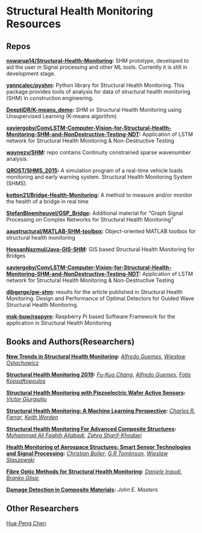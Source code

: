 # Structural Health Monitoring Resources


## Repos
**[nswarup14/Structural-Health-Monitoring](https://github.com/nswarup14/Structural-Health-Monitoring):** SHM prototype, developed to aid the user in Signal processing and other ML tools. Currently it is still in development stage.

**[yanncalec/pyshm](https://github.com/yanncalec/pyshm):** Python library for Structural Health Monitoring. This package provides tools of analysis for data of structural health monitoring (SHM) in construction engineering.

**[DeeptiDR/K-means_demo](https://github.com/DeeptiDR/K-means_demo):** SHM or Structural Health Monitoring using Unsupervised Learning (K-means algorithm)

**[xaviergoby/ConvLSTM-Computer-Vision-for-Structural-Health-Monitoring-SHM-and-NonDestructive-Testing-NDT](https://github.com/xaviergoby/ConvLSTM-Computer-Vision-for-Structural-Health-Monitoring-SHM-and-NonDestructive-Testing-NDT):** Application of LSTM network for Structural Health Monitoring & Non-Destructive Testing

**[waynezv/SHM](https://github.com/waynezv/SHM):** repo contains Continuity constrained sparse wavenumber analysis.

**[QROST/SHMS_2015](https://github.com/QROST/SHMS_2015):** A simulation program of a real-time vehicle loads monitoring and early warning system. Structural Health Monitoring System (SHMS).

**[kotton21/Bridge-Health-Monitoring](https://github.com/kotton21/Bridge-Health-Monitoring):** A method to measure and/or monitor the health of a bridge in real time

**[StefanBloemheuvel/GSP_Bridge](https://github.com/StefanBloemheuvel/GSP_Bridge):** Additional material for "Graph Signal Processing on Complex Networks for Structural Health Monitoring"

**[aaustructural/MATLAB-SHM-toolbox](https://github.com/aaustructural/MATLAB-SHM-toolbox):** Object-oriented MATLAB toolbox for structural health monitoring

**[HossanNazmul/Java-GIS-SHM](https://github.com/HossanNazmul/Java-GIS-SHM):** GIS based Structural Health Monitoring for Bridges

**[xaviergoby/ConvLSTM-Computer-Vision-for-Structural-Health-Monitoring-SHM-and-NonDestructive-Testing-NDT](https://github.com/xaviergoby/ConvLSTM-Computer-Vision-for-Structural-Health-Monitoring-SHM-and-NonDestructive-Testing-NDT):** Application of LSTM network for Structural Health Monitoring & Non-Destructive Testing

**[dibgerge/gw-shm](https://github.com/dibgerge/gw-shm):** results for the article published in Structural Health Monitoring: Design and Performance of Optimal Detectors for Guided Wave Structural Health Monitoring.

**[msk-buw/raspyre](https://github.com/msk-buw/raspyre):** Raspberry Pi based Software Framework for the application in Structural Health Monitoring


## Books and Authors(Researchers)

**[New Trends in Structural Health Monitoring](https://books.google.com/books/about/New_Trends_in_Structural_Health_Monitori.html):** *[Alfredo Guemes](https://scholar.google.com/citations?user=CeO_jmsAAAAJ)*, *[Wiesław Ostachowicz](https://www.imp.gda.pl/en/wieslaw-ostachowicz)*

**[Structural Health Monitoring 2019](https://books.google.com/books/about/Structural_Health_Monitoring_2019.html):** *[Fu-Kuo Chang](https://profiles.stanford.edu/fu-kuo-chang)*, *[Alfredo Guemes](https://scholar.google.com/citations?user=CeO_jmsAAAAJ)*, *[Fotis Kopsaftopoulos](https://scholar.google.co.in/citations?user=5Jaec-kAAAAJ)*

**[Structural Health Monitoring with Piezoelectric Wafer Active Sensors](https://books.google.com/books/about/Structural_Health_Monitoring_with_Piezoe.html):** *[Victor Giurgiutiu](https://scholar.google.co.in/citations?user=N_jW68UAAAAJ)*

**[Structural Health Monitoring: A Machine Learning Perspective](https://books.google.com/books/about/Structural_Health_Monitoring.html):** *[Charles R. Farrar](https://scholar.google.co.in/citations?user=Iz4v9FwAAAAJ)*, *[Keith Worden](https://scholar.google.co.uk/citations?user=Epgfi_UAAAAJ)*

**[Structural Health Monitoring For Advanced Composite Structures](https://books.google.com/books/about/Structural_Health_Monitoring_For_Advance.html):** *[Mohammad Ali Faghih Aliabadi](https://scholar.google.com/citations?user=F2SvQ4cAAAAJ)*, *[Zahra Sharif-Khodaei](https://scholar.google.co.in/citations?user=iy8X1bUAAAAJ)*

**[Health Monitoring of Aerospace Structures: Smart Sensor Technologies and Signal Processing](https://books.google.com/books/about/Health_Monitoring_of_Aerospace_Structure.html):** *[Christian Boller](https://www.researchgate.net/profile/Christian_Boller)*, *[G.R Tomlinson](https://www.researchgate.net/scientific-contributions/GR-Tomlinson-72978109)*, *[Wieslaw Staszewski](https://www.researchgate.net/profile/Wieslaw_Staszewski)*

**[Fibre Optic Methods for Structural Health Monitoring](https://books.google.com/books/about/Fibre_Optic_Methods_for_Structural_Healt.html):** *[Daniele Inaudi](https://www.researchgate.net/scientific-contributions/Daniele-Inaudi-70429502)*, *[Branko Glisic](https://cee.princeton.edu/people/branko-glisic)*

**[Damage Detection in Composite Materials](https://books.google.com/books/about/Damage_Detection_in_Composite_Materials.html):** *John E. Masters*

## Other Researchers

[Hua-Peng Chen](https://scholar.google.com/citations?user=pNu1t0oAAAAJ)




